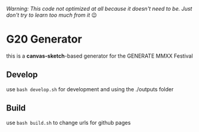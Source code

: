 *Warning: This code not optimized at all because it doesn't need to be. Just don't try to learn too much from it* 😉

# G20 Generator
this is a **canvas-sketch**-based generator for the GENERATE MMXX Festival 

## Develop
use `bash develop.sh` for development and using the ./outputs folder

## Build
use `bash build.sh` to change urls for github pages 